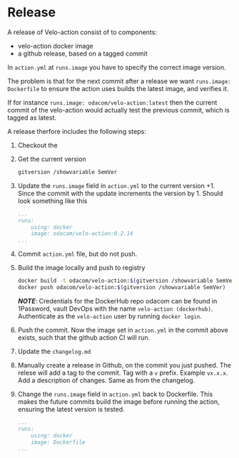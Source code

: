 # Release

A release of Velo-action consist of to components:
- velo-action docker image
- a github release, based on a tagged commit

In `action.yml` at `runs.image` you have to specify the correct image version.

The problem is that for the next commit after a release we want  `runs.image: Dockerfile` to ensure the action uses builds the latest image, and verifies it.

If for instance `runs.image: odacom/velo-action:latest` then the current commit of the velo-action would actually test the previous commit, which is tagged as latest.

A release therfore includes the following steps:


1. Checkout the
1. Get the current version
    ```bash
    gitversion /showvariable SemVer
    ```

1. Update the `runs.image` field in `action.yml` to the current version +1. Since the commit with the update increments the version by 1.
    Should look something like this

    ```yaml
    ...
    runs:
        using: docker
        image: odacom/velo-action:0.2.14
    ...
    ```

2.  Commit `action.yml` file, but do not push.

4. Build the image locally and push to registry

    ```bash
    docker build -t odacom/velo-action:$(gitversion /showvariable SemVer) .
    docker push odacom/velo-action:$(gitversion /showvariable SemVer)
    ```

    ***NOTE***: Credentials for the DockerHub repo odacom can be found in 1Password, vault DevOps with the name `velo-action (dockerhub)`. 
    Authenticate as the `velo-action` user by running `docker login`.

5. Push the commit. Now the image set in `action.yml` in the commit above exists, such that the github action CI will run.

6. Update the `changelog.md`

7. Manually create a release in Github, on the commit you just pushed.
   The relese will add a tag to the commit.
   Tag with a `v` prefix. Example `vx.x.x`.
   Add a description of changes. Same as from the changelog.

8. Change the `runs.image` field in `action.yml` back to Dockerfile. This makes the future commits build the image before running the action, ensuring the latest version is tested.

    ```yaml
    ...
    runs:
        using: docker
        image: Dockerfile
    ...
    ```
